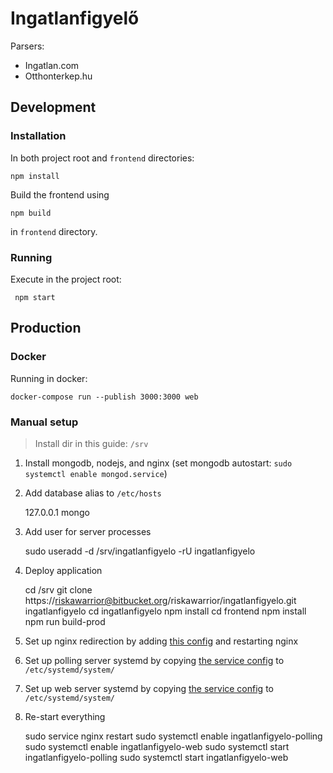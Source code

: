 Ingatlanfigyelő
===============

Parsers:

* Ingatlan.com
* Otthonterkep.hu

Development
-----------

### Installation

In both project root and `frontend` directories:

    npm install
    
Build the frontend using

    npm build

in `frontend` directory.

### Running

Execute in the project root:

     npm start
     
Production
----------

### Docker

Running in docker:

    docker-compose run --publish 3000:3000 web

### Manual setup

> Install dir in this guide: `/srv`

1. Install mongodb, nodejs, and nginx (set mongodb autostart: `sudo systemctl enable mongod.service`)
2. Add database alias to `/etc/hosts`

    127.0.0.1       mongo

3. Add user for server processes

    sudo useradd -d /srv/ingatlanfigyelo -rU ingatlanfigyelo

4. Deploy application

    cd /srv 
    git clone https://riskawarrior@bitbucket.org/riskawarrior/ingatlanfigyelo.git ingatlanfigyelo
    cd ingatlanfigyelo
    npm install
    cd frontend
    npm install
    npm run build-prod

5. Set up nginx redirection by adding [this config](docs/nginx.conf) and restarting nginx
6. Set up polling server systemd by copying [the service config](docs/ingatlanfigyelo-polling.service) to `/etc/systemd/system/`
6. Set up web server systemd by copying [the service config](docs/ingatlanfigyelo-web.service) to `/etc/systemd/system/`
7. Re-start everything

    sudo service nginx restart
    sudo systemctl enable ingatlanfigyelo-polling
    sudo systemctl enable ingatlanfigyelo-web
    sudo systemctl start ingatlanfigyelo-polling
    sudo systemctl start ingatlanfigyelo-web
